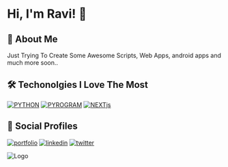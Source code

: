 
# Hi, I'm Ravi! 👋

## 🚀 About Me
Just Trying To Create Some Awesome Scripts, Web Apps, android apps and much more soon..

## 🛠 Techonolgies I Love The Most
[![PYTHON](https://img.shields.io/badge/PYTHON-000?style=for-the-badge&logo=Python&logoColor=white)](https://www.python.org/) [![PYROGRAM](https://img.shields.io/badge/instagram-0A66C2?style=for-the-badge&logo=instagram&logoColor=white)](https://docs.pyrogram.org/) [![NEXTjs](https://img.shields.io/badge/twitter-1DA1F2?style=for-the-badge&logo=twitter&logoColor=white)](https://nextjs.org/)

## 🔗 Social Profiles
[![portfolio](https://img.shields.io/badge/my_portfolio-000?style=for-the-badge&logo=ko-fi&logoColor=white)](https://katherineoelsner.com/) [![linkedin](https://img.shields.io/badge/instagram-0A66C2?style=for-the-badge&logo=instagram&logoColor=white)](https://www.instagram.com/hidden.coding) [![twitter](https://img.shields.io/badge/twitter-1DA1F2?style=for-the-badge&logo=twitter&logoColor=white)](https://twitter.com/raviseraushan)


![Logo](https://res.cloudinary.com/doanyb8ku/image/upload/v1692420977/RaviRCoder__1_-removebg-preview_r4ywud.png)


